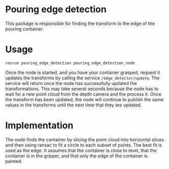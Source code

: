 # Pouring edge detection

This package is responsible for finding the transform to the edge of the pouring container.

# Usage

`rosrun pouring_edge_detection pouring_edge_detection_node`

Once the node is started, and you have your container grasped, request it updates the transforms by calling the service `/edge_detector/update`.  The service will return once the node has successfully updated the transformations.  This may take several seconds because the node has to wait for a new point cloud from the depth camera and the process it.  Once the transform has been updated, the node will continue to publish the same values in the transforms until the next time that they are updated.

# Implementation
The node finds the container by slicing the point cloud into horizontal slices and then using ransac to fit a circle to each subset of points.  The best fit is used as the edge.  It assumes that the container is close to level, that the container is in the gripper, and that only the edge of the container is painted.
